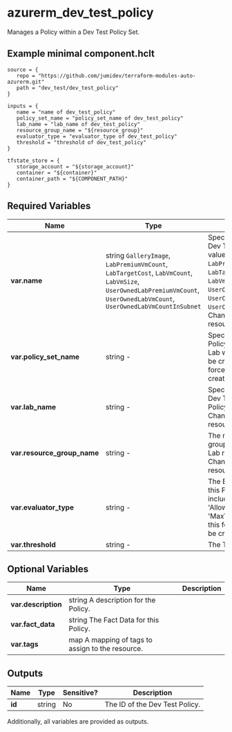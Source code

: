 # azurerm_dev_test_policy

Manages a Policy within a Dev Test Policy Set.

## Example minimal component.hclt

```hcl
source = {
   repo = "https://github.com/jumidev/terraform-modules-auto-azurerm.git" 
   path = "dev_test/dev_test_policy" 
}

inputs = {
   name = "name of dev_test_policy" 
   policy_set_name = "policy_set_name of dev_test_policy" 
   lab_name = "lab_name of dev_test_policy" 
   resource_group_name = "${resource_group}" 
   evaluator_type = "evaluator_type of dev_test_policy" 
   threshold = "threshold of dev_test_policy" 
}

tfstate_store = {
   storage_account = "${storage_account}" 
   container = "${container}" 
   container_path = "${COMPONENT_PATH}" 
}

```

## Required Variables

| Name | Type |  possible values |  Description |
| ---- | --------- |  ----------- | ----------- |
| **var.name** | string  `GalleryImage`, `LabPremiumVmCount`, `LabTargetCost`, `LabVmCount`, `LabVmSize`, `UserOwnedLabPremiumVmCount`, `UserOwnedLabVmCount`, `UserOwnedLabVmCountInSubnet`  |  Specifies the name of the Dev Test Policy. Possible values are `GalleryImage`, `LabPremiumVmCount`, `LabTargetCost`, `LabVmCount`, `LabVmSize`, `UserOwnedLabPremiumVmCount`, `UserOwnedLabVmCount` and `UserOwnedLabVmCountInSubnet`. Changing this forces a new resource to be created. | 
| **var.policy_set_name** | string  -  |  Specifies the name of the Policy Set within the Dev Test Lab where this policy should be created. Changing this forces a new resource to be created. | 
| **var.lab_name** | string  -  |  Specifies the name of the Dev Test Lab in which the Policy should be created. Changing this forces a new resource to be created. | 
| **var.resource_group_name** | string  -  |  The name of the resource group in which the Dev Test Lab resource exists. Changing this forces a new resource to be created. | 
| **var.evaluator_type** | string  -  |  The Evaluation Type used for this Policy. Possible values include: 'AllowedValuesPolicy', 'MaxValuePolicy'. Changing this forces a new resource to be created. | 
| **var.threshold** | string  -  |  The Threshold for this Policy. | 

## Optional Variables

| Name | Type |  Description |
| ---- | --------- |  ----------- |
| **var.description** | string  A description for the Policy. | 
| **var.fact_data** | string  The Fact Data for this Policy. | 
| **var.tags** | map  A mapping of tags to assign to the resource. | 



## Outputs

| Name | Type | Sensitive? | Description |
| ---- | ---- | --------- | --------- |
| **id** | string | No  | The ID of the Dev Test Policy. | 

Additionally, all variables are provided as outputs.
